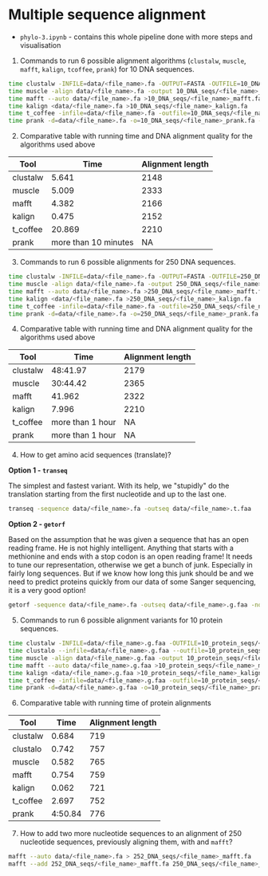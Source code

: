 # Multiple sequence alignment

- `phylo-3.ipynb` - contains this whole pipeline done with more steps and visualisation

1) Commands to run 6 possible alignment algorithms (`clustalw`, `muscle`, `mafft`, `kalign`, `tcoffee`, `prank`) for 10 DNA sequences.

```bash
time clustalw -INFILE=data/<file_name>.fa -OUTPUT=FASTA -OUTFILE=10_DNA_seqs/<file_name>.clustalw.fa
time muscle -align data/<file_name>.fa -output 10_DNA_seqs/<file_name>_muscle.fa
time mafft --auto data/<file_name>.fa >10_DNA_seqs/<file_name>_mafft.fa
time kalign <data/<file_name>.fa >10_DNA_seqs/<file_name>_kalign.fa
time t_coffee -infile=data/<file_name>.fa -outfile=10_DNA_seqs/<file_name>_tcoffee.fa -output=fasta_aln
time prank -d=data/<file_name>.fa -o=10_DNA_seqs/<file_name>_prank.fa -codon
```

2) Comparative table with running time and DNA alignment quality for the algorithms used above

|Tool|Time|Alignment length|
|----|----|----------------|
|clustalw|5.641|2148|
|muscle|5.009|2333|
|mafft|4.382|2166|
|kalign|0.475|2152|
|t_coffee|20.869|2210|
|prank|more than 10 minutes|NA|


3) Commands to run 6 possible alignments for 250 DNA sequences.

```bash
time clustalw -INFILE=data/<file_name>.fa -OUTPUT=FASTA -OUTFILE=250_DNA_seqs/<file_name>.clustalw.fa
time muscle -align data/<file_name>.fa -output 250_DNA_seqs/<file_name>_muscle.fa
time mafft --auto data/<file_name>.fa >250_DNA_seqs/<file_name>_mafft.fa
time kalign <data/<file_name>.fa >250_DNA_seqs/<file_name>_kalign.fa
time t_coffee -infile=data/<file_name>.fa -outfile=250_DNA_seqs/<file_name>_tcoffee.fa -output=fasta_aln
time prank -d=data/<file_name>.fa -o=250_DNA_seqs/<file_name>_prank.fa -codon
```

4) Comparative table with running time and DNA alignment quality for the algorithms used above

|Tool|Time|Alignment length|
|----|----|----------------|
|clustalw|48:41.97|2179|
|muscle|30:44.42|2365|
|mafft|41.962|2322|
|kalign|7.996|2210|
|t_coffee|more than 1 hour|NA|
|prank|more than 1 hour|NA|

4) How to get amino acid sequences (translate)?

**Option 1 - `transeq`**

The simplest and fastest variant. With its help, we "stupidly" do the translation starting from the first nucleotide and up to the last one.

```bash
transeq -sequence data/<file_name>.fa -outseq data/<file_name>.t.faa
```

**Option 2 - `getorf`**

Based on the assumption that he was given a sequence that has an open reading frame.
He is not highly intelligent.
Anything that starts with a methionine and ends with a stop codon is an open reading frame!
It needs to tune our representation, otherwise we get a bunch of junk. Especially in fairly long sequences.
But if we know how long this junk should be and we need to predict proteins quickly from our data of some Sanger sequencing, it is a very good option!

```bash
getorf -sequence data/<file_name>.fa -outseq data/<file_name>.g.faa -noreverse -minsize 500
```

5) Commands to run 6 possible alignment variants for 10 protein sequences.

```bash
time clustalw -INFILE=data/<file_name>.g.faa -OUTFILE=10_protein_seqs/<file_name>.clustalw.faa -OUTPUT=FASTA -TYPE=protein
time clustalo --infile=data/<file_name>.g.faa --outfile=10_protein_seqs/<file_name>.clustalo.faa --verbose
time muscle -align data/<file_name>.g.faa -output 10_protein_seqs/<file_name>_muscle.faa
time mafft --auto data/<file_name>.g.faa >10_protein_seqs/<file_name>_mafft.fa
time kalign <data/<file_name>.g.faa >10_protein_seqs/<file_name>_kalign.faa
time t_coffee -infile=data/<file_name>.g.faa -outfile=10_protein_seqs/<file_name>_tcoffee.faa -output=fasta_aln
time prank -d=data/<file_name>.g.faa -o=10_protein_seqs/<file_name>_prank.faa
```

6) Comparative table with running time of protein alignments


|Tool|Time|Alignment length|
|----|----|----------------|
|clustalw|0.684|719|
|clustalo|0.742|757|
|muscle|0.582|765|
|mafft|0.754|759|
|kalign|0.062|721|
|t_coffee|2.697|752|
|prank|4:50.84|776|

7) How to add two more nucleotide sequences to an alignment of 250 nucleotide sequences, previously aligning them, with and `mafft`?

```bash
mafft --auto data/<file_name>.fa > 252_DNA_seqs/<file_name>_mafft.fa
mafft --add 252_DNA_seqs/<file_name>_mafft.fa 250_DNA_seqs/<file_name>_mafft.fa > 252_DNA_seqs/<file_name>_mafft.fa
```
